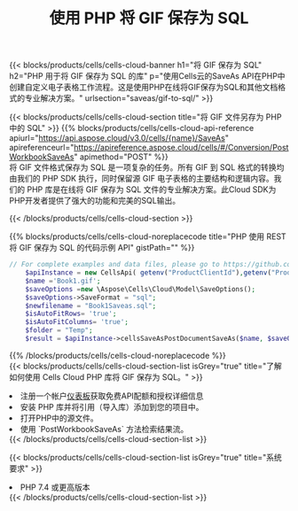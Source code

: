 ﻿---
title: 使用 PHP 将 GIF 保存为 SQL
description: 利用Aspose.Cells Cloud SDK for PHP将GIF格式文件保存为SQL格式文件。
kwords: Excel, Save GIF as SQL, REST, PHP
howto: How to save GIF as SQL using Aspose.Cells Cloud PHP library.
---
{{< blocks/products/cells/cells-cloud-banner h1="将 GIF 保存为 SQL" h2="PHP 用于将 GIF 保存为 SQL 的库" p="使用Cells云的SaveAs API在PHP中创建自定义电子表格工作流程。这是使用PHP在线将GIF保存为SQL和其他文档格式的专业解决方案。" urlsection="saveas/gif-to-sql/" >}}

{{< blocks/products/cells/cells-cloud-section title="将 GIF 文件另存为 PHP 中的 SQL" >}}
{{% blocks/products/cells/cells-cloud-api-reference apiurl="https://api.aspose.cloud/v3.0/cells/{name}/SaveAs" apireferenceurl="https://apireference.aspose.cloud/cells/#/Conversion/PostWorkbookSaveAs" apimethod="POST" %}}
<br/>
将 GIF 文件格式保存为 SQL 是一项复杂的任务。所有 GIF 到 SQL 格式的转换均由我们的 PHP SDK 执行，同时保留源 GIF 电子表格的主要结构和逻辑内容。我们的 PHP 库是在线将 GIF 保存为 SQL 文件的专业解决方案。此Cloud SDK为PHP开发者提供了强大的功能和完美的SQL输出。

{{< /blocks/products/cells/cells-cloud-section >}}

{{% blocks/products/cells/cells-cloud-noreplacecode title="PHP 使用 REST 将 GIF 保存为 SQL 的代码示例 API" gistPath="" %}}
  
```php
// For complete examples and data files, please go to https://github.com/aspose-cells-cloud/aspose-cells-cloud-php/
    $apiInstance = new CellsApi( getenv("ProductClientId"),getenv("ProductClientSecret") );
    $name ='Book1.gif';
    $saveOptions =new \Aspose\Cells\Cloud\Model\SaveOptions();
    $saveOptions->SaveFormat = "sql";
    $newfilename = "Book1Saveas.sql";
    $isAutoFitRows= 'true';
    $isAutoFitColumns= 'true';
    $folder = "Temp";
    $result = $apiInstance->cellsSaveAsPostDocumentSaveAs($name, $saveOptions, $newfilename,$isAutoFitRows, $isAutoFitColumns, $folder);
```
  
{{% /blocks/products/cells/cells-cloud-noreplacecode %}}
<br/>
{{< blocks/products/cells/cells-cloud-section-list isGrey="true" title="了解如何使用 Cells Cloud PHP 库将 GIF 保存为 SQL。" >}}
<li>注册一个帐户<a href="https://dashboard.aspose.cloud/">仪表板</a>获取免费API配额和授权详细信息</li>
<li>安装 PHP 库并将引用（导入库）添加到您的项目中。</li>
<li>打开PHP中的源文件。</li>
<li>使用 `PostWorkbookSaveAs` 方法检索结果流。</li>
{{< /blocks/products/cells/cells-cloud-section-list >}}

{{< blocks/products/cells/cells-cloud-section-list isGrey="true" title="系统要求" >}}
<li>PHP 7.4 或更高版本</li>
{{< /blocks/products/cells/cells-cloud-section-list >}}
